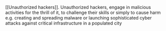 [[Unauthorized hackers]]. Unauthorized hackers, engage in malicious activities for the thrill of it, to challenge their skills or simply to cause harm e.g. creating and spreading malware or launching sophisticated cyber attacks against critical infrastructure in a populated city